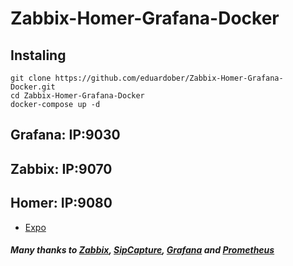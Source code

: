 # Zabbix-Homer-Grafana-Docker
## Instaling
```
git clone https://github.com/eduardober/Zabbix-Homer-Grafana-Docker.git
cd Zabbix-Homer-Grafana-Docker
docker-compose up -d
```
## Grafana: IP:9030

## Zabbix: IP:9070

## Homer: IP:9080
- [Expo](https://expo.io/)
##### Many thanks to [Zabbix](https://github.com/zabbix), [SipCapture](https://github.com/sipcapture), [Grafana](https://github.com/grafana) and [Prometheus](https://github.com/prometheus)
